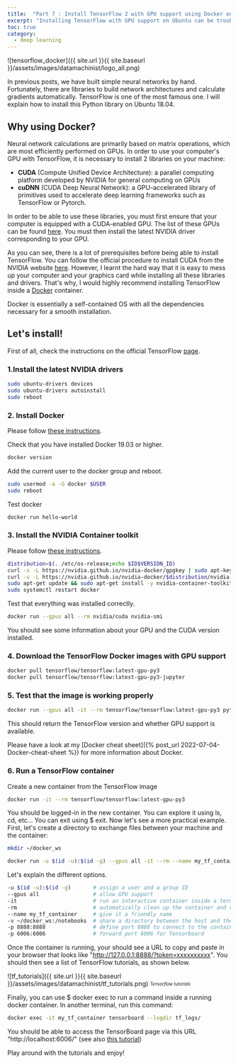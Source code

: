 ```yaml
---
title:  "Part 7 : Install TensorFlow 2 with GPU support using Docker on Ubuntu"
excerpt: "Installing TensorFlow with GPU support on Ubuntu can be troublesome. We will see how to use Docker avoid a headache."
toc: true
category:
  - deep learning
---
```



![tensorflow_docker]({{ site.url }}{{ site.baseurl }}/assets/images/datamachinist/logo_all.png)

In previous posts, we have built simple neural networks by hand. Fortunately, there are libraries to build network architectures and calculate gradients automatically. TensorFlow is one of the most famous one. I will explain how to install this Python library on Ubuntu 18.04.

## Why using Docker?

Neural network calculations are primarily based on matrix operations, which are most efficiently performed on GPUs. In order to use your computer's GPU with TensorFlow, it is necessary to install 2 libraries on your machine:
- **CUDA** (Compute Unified Device Architecture): a parallel computing platform developed by NVIDIA for general computing on GPUs
- **cuDNN** (CUDA Deep Neural Network): a GPU-accelerated library of primitives used to accelerate deep learning frameworks such as TensorFlow or Pytorch.

In order to be able to use these libraries, you must first ensure that your computer is equipped with a CUDA-enabled GPU. The list of these GPUs can be found [here](https://developer.nvidia.com/cuda-gpus). You must then install the latest NVIDIA driver corresponding to your GPU.


As you can see, there is a lot of prerequisites before being able to install TensorFlow. You can follow the official procedure to install CUDA from the NVIDIA website [here](https://docs.nvidia.com/cuda/cuda-installation-guide-linux/index.html). However, I learnt the hard way that it is easy to mess up your computer and your graphics card while installing all these libraries and drivers. That's why, I would highly recommend installing TensorFlow inside a [Docker](https://www.docker.com/) container.

Docker is essentially a self-contained OS with all the dependencies necessary for a smooth installation.

## Let's install!

First of all, check the instructions on the official TensorFlow [page](https://www.tensorflow.org/install/docker).

### 1.Install the latest NVIDIA drivers

```bash
sudo ubuntu-drivers devices
sudo ubuntu-drivers autoinstall
sudo reboot
```

### 2. Install Docker

Please follow [these instructions](https://docs.docker.com/install/linux/docker-ce/ubuntu/).

Check that you have installed Docker 19.03 or higher.

```bash
docker version
```

Add the current user to the docker group and reboot.

```bash
sudo usermod -a -G docker $USER
sudo reboot
```

Test docker

```bash
docker run hello-world
```

### 3. Install the NVIDIA Container toolkit

Please follow [these instructions](https://github.com/NVIDIA/nvidia-docker).

```bash
distribution=$(. /etc/os-release;echo $ID$VERSION_ID)
curl -s -L https://nvidia.github.io/nvidia-docker/gpgkey | sudo apt-key add -
curl -s -L https://nvidia.github.io/nvidia-docker/$distribution/nvidia-docker.list | sudo tee /etc/apt/sources.list.d/nvidia-docker.list
sudo apt-get update && sudo apt-get install -y nvidia-container-toolkit
sudo systemctl restart docker
```

Test that everything was installed correctly.

```bash
docker run --gpus all --rm nvidia/cuda nvidia-smi
```

You should see some information about your GPU and the CUDA version installed.


### 4. Download the TensorFlow Docker images with GPU support


```bash
docker pull tensorflow/tensorflow:latest-gpu-py3
docker pull tensorflow/tensorflow:latest-gpu-py3-jupyter
```

### 5. Test that the image is working properly


```bash
docker run --gpus all -it --rm tensorflow/tensorflow:latest-gpu-py3 python -c "import tensorflow as tf; print(tf.version); print(tf.test.is_gpu_available()); print(tf.test.is_built_with_cuda())"
```

This should return the TensorFlow version and whether GPU support is available.


Please have a look at my [Docker cheat sheet]({% post_url 2022-07-04-Docker-cheat-sheet %}) for more information about Docker.




### 6. Run a TensorFlow container



Create a new container from the TensorFlow image


```bash
docker run -it --rm tensorflow/tensorflow:latest-gpu-py3
```


You should be logged-in in the new container. You can explore it using ls, cd, etc... You can exit using $ exit. Now let's see a more practical example. First, let's create a directory to exchange files between your machine and the container:


```bash
mkdir ~/docker_ws
```

```bash
docker run -u $(id -u):$(id -g) --gpus all -it --rm --name my_tf_container -v ~/docker_ws:/notebooks -p 8888:8888 -p 6006:6006 tensorflow/tensorflow:latest-gpu-py3-jupyter
```


 Let's explain the different options.


```bash
-u $(id -u):$(id -g)       # assign a user and a group ID
--gpus all                 # allow GPU support
-it                        # run an interactive container inside a terminal
-rm                        # automatically clean up the container and remove the file system after closing the container
--name my_tf_container     # give it a friendly name
-v ~/docker_ws:/notebooks  # share a directory between the host and the container
-p 8888:8888               # define port 8888 to connect to the container
-p 6006:6006               # forward port 6006 for Tensorboard
```


Once the container is running, your should see a URL to copy and paste in your browser that looks like "http://127.0.0.1:8888/?token=xxxxxxxxxx". You should then see a list of TensorFlow tutorials, as shown below.

![tf_tutorials]({{ site.url }}{{ site.baseurl }}/assets/images/datamachinist/tf_tutorials.png)
<sub><sup>*Tensorflow tutorials*</sup></sub>

Finally, you can use $ docker exec to run a command inside a running docker container. In another terminal, run this command:


```bash
docker exec -it my_tf_container tensorboard --logdir tf_logs/
```


You should be able to access the TensorBoard page via this URL "http://localhost:6006/" (see also [this tutorial](https://www.youtube.com/watch?v=W3bk2pojLoU))


Play around with the tutorials and enjoy!


